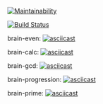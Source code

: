 [![Maintainability](https://api.codeclimate.com/v1/badges/cac6ef67b43706db89f5/maintainability)](https://codeclimate.com/github/illdv/project-lvl1-s508/maintainability)

[![Build Status](https://travis-ci.org/illdv/project-lvl1-s508.svg?branch=master)](https://travis-ci.org/illdv/project-lvl1-s508)

brain-even:
[![asciicast](https://asciinema.org/a/oNp00MktduRhqlkWc1sFCGy2U.svg)](https://asciinema.org/a/oNp00MktduRhqlkWc1sFCGy2U)

brain-calc:
[![asciicast](https://asciinema.org/a/Hjtkm1GIDHay9loEKtmhnMjIM.svg)](https://asciinema.org/a/Hjtkm1GIDHay9loEKtmhnMjIM)

brain-gcd:
[![asciicast](https://asciinema.org/a/aua0cxeBDW9IwGafaTOQzkJot.svg)](https://asciinema.org/a/aua0cxeBDW9IwGafaTOQzkJot)

brain-progression:
[![asciicast](https://asciinema.org/a/X4s694uk01H3hretUMWifUWt4.svg)](https://asciinema.org/a/X4s694uk01H3hretUMWifUWt4)

brain-prime:
[![asciicast](https://asciinema.org/a/0FcLwg3pg1CErvVYGphDYWUKo.svg)](https://asciinema.org/a/0FcLwg3pg1CErvVYGphDYWUKo)
